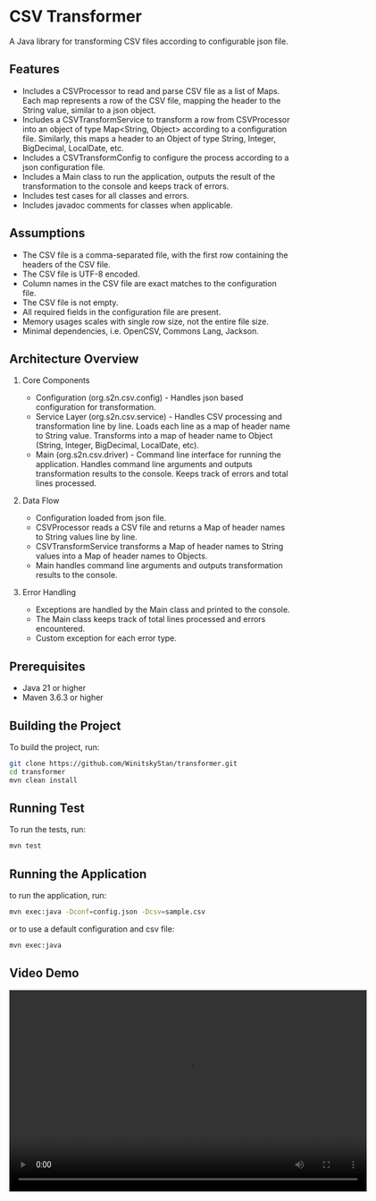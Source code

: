 
# CSV Transformer

A Java library for transforming CSV files according to configurable json file.

## Features

- Includes a CSVProcessor to read and parse CSV file as a list of Maps. Each map represents a row of the CSV file, mapping the header to the String value, similar to a json object.
- Includes a CSVTransformService to transform a row from CSVProcessor into an object of type Map<String, Object> according to a configuration file. Similarly, this maps a header to an Object of type String, Integer, BigDecimal, LocalDate, etc.
- Includes a CSVTransformConfig to configure the process according to a json configuration file.
- Includes a Main class to run the application, outputs the result of the transformation to the console and keeps track of errors.
- Includes test cases for all classes and errors.
- Includes javadoc comments for classes when applicable.

## Assumptions

- The CSV file is a comma-separated file, with the first row containing the headers of the CSV file.
- The CSV file is UTF-8 encoded.
- Column names in the CSV file are exact matches to the configuration file.
- The CSV file is not empty.
- All required fields in the configuration file are present.
- Memory usages scales with single row size, not the entire file size.
- Minimal dependencies, i.e. OpenCSV, Commons Lang, Jackson.

## Architecture Overview

1. Core Components
    - Configuration (org.s2n.csv.config) - Handles json based configuration for transformation.
    - Service Layer (org.s2n.csv.service) - Handles CSV processing and transformation line by line. Loads each line as a map of header name to String value. Transforms into a map of header name to Object (String, Integer, BigDecimal, LocalDate, etc).
    - Main (org.s2n.csv.driver) - Command line interface for running the application. Handles command line arguments and outputs transformation results to the console. Keeps track of errors and total lines processed. 

2. Data Flow
    - Configuration loaded from json file.
    - CSVProcessor reads a CSV file and returns a Map of header names to String values line by line.
    - CSVTransformService transforms a Map of header names to String values into a Map of header names to Objects.
    - Main handles command line arguments and outputs transformation results to the console.

3. Error Handling
    - Exceptions are handled by the Main class and printed to the console.
    - The Main class keeps track of total lines processed and errors encountered.
    - Custom exception for each error type.

## Prerequisites

- Java 21 or higher
- Maven 3.6.3 or higher

## Building the Project

To build the project, run:

```bash
git clone https://github.com/WinitskyStan/transformer.git
cd transformer
mvn clean install
```

## Running Test

To run the tests, run:

```bash
mvn test
```

## Running the Application

to run the application, run:

```bash
mvn exec:java -Dconf=config.json -Dcsv=sample.csv
```

or to use a default configuration and csv file:

```bash
mvn exec:java
```
## Video Demo

<video width="640" height="360" controls>
  <source src="https://raw.githubusercontent.com/WinitskyStan/transformer/main/csvTransformerSmall.mp4" type="video/mp4">
  Your browser does not support the video tag.
</video>